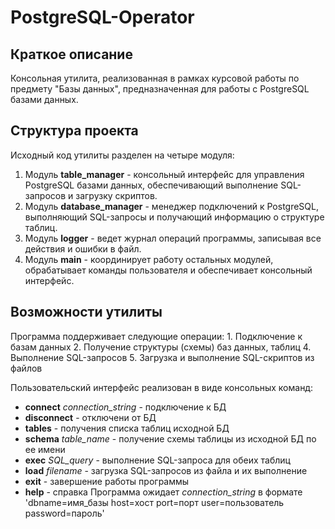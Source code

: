 # PostgreSQL-Operator

## Краткое описание

Консольная утилита, реализованная в рамках курсовой работы по предмету "Базы данных", предназначенная для работы с PostgreSQL базами данных.

## Структура проекта

Исходный код утилиты разделен на четыре модуля:
  1. Модуль **table_manager** - консольный интерфейс для управления PostgreSQL базами данных, обеспечивающий выполнение SQL-запросов и загрузку скриптов.
  2. Модуль **database_manager** - менеджер подключений к PostgreSQL, выполняющий SQL-запросы и получающий информацию о структуре таблиц.
  3. Модуль **logger** - ведет журнал операций программы, записывая все действия и ошибки в файл.
  4. Модуль **main** - координирует работу остальных модулей, обрабатывает команды пользователя и обеспечивает консольный интерфейс.

## Возможности утилиты

Программа поддерживает следующие операции:
    1. Подключение к базам данных
    2. Получение структуры (схемы) баз данных, таблиц
    4. Выполнение SQL-запросов
    5. Загрузка и выполнение SQL-скриптов из файлов

Пользовательский интерфейс реализован в виде консольных команд:
  - **connect** *connection_string* - подключение к БД
  - **disconnect** - отключени от БД
  - **tables** - получения списка таблиц исходной БД
  - **schema** *table_name* - получение схемы таблицы из исходной БД по ее имени
  - **exec** *SQL_query* - выполнение SQL-запроса для обеих таблиц
  - **load** *filename* - загрузка SQL-запросов из файла и их выполнение
  - **exit** - завершение работы программы
  - **help** - справка
Программа ожидает *connection_string* в формате 'dbname=имя_базы host=хост port=порт user=пользователь password=пароль'
